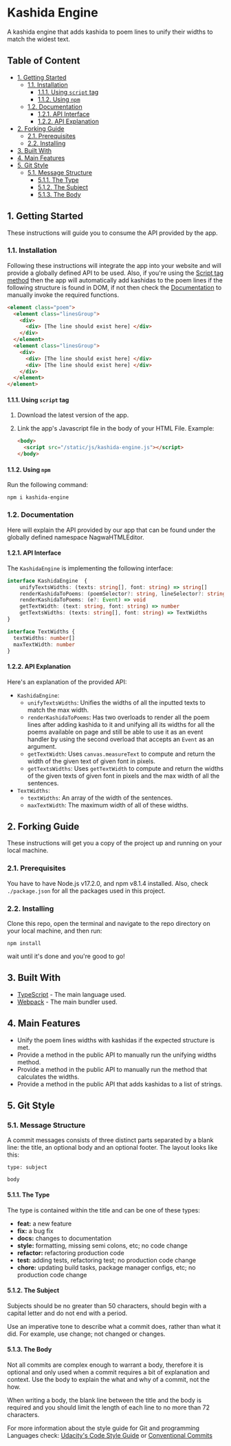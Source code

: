 # Kashida Engine <!-- omit in toc -->

A kashida engine that adds kashida to poem lines to unify their widths to match the widest text.

## Table of Content <!-- omit in toc -->

- [1. Getting Started](#1-getting-started)
  - [1.1. Installation](#11-installation)
    - [1.1.1. Using `script` tag](#111-using-script-tag)
    - [1.1.2. Using `npm`](#112-using-npm)
  - [1.2. Documentation](#12-documentation)
    - [1.2.1. API Interface](#121-api-interface)
    - [1.2.2. API Explanation](#122-api-explanation)
- [2. Forking Guide](#2-forking-guide)
  - [2.1. Prerequisites](#21-prerequisites)
  - [2.2. Installing](#22-installing)
- [3. Built With](#3-built-with)
- [4. Main Features](#4-main-features)
- [5. Git Style](#5-git-style)
  - [5.1. Message Structure](#51-message-structure)
    - [5.1.1. The Type](#511-the-type)
    - [5.1.2. The Subject](#512-the-subject)
    - [5.1.3. The Body](#513-the-body)

## 1. Getting Started

These instructions will guide you to consume the API provided by the app.

### 1.1. Installation

Following these instructions will integrate the app into your website and will provide a globally defined API to be used.
Also, if you're using the [Script tag method](#111-using-script-tag) then the app will automatically add kashidas to the poem lines if the following structure is found in DOM, if not then check the [Documentation](#12-documentation) to manually invoke the required functions.

```HTML
<element class="poem">
  <element class="linesGroup">
    <div>
      <div> [The line should exist here] </div>
    </div>
  </element>
  <element class="linesGroup">
    <div>
      <div> [The line should exist here] </div>
      <div> [The line should exist here] </div>
    </div>
  </element>
</element>
```

#### 1.1.1. Using `script` tag

1. Download the latest version of the app.
2. Link the app's Javascript file in the body of your HTML File. Example:

   ```HTML
   <body>
     <script src="/static/js/kashida-engine.js"></script>
   </body>
   ```

#### 1.1.2. Using `npm`

Run the following command:

```cli
npm i kashida-engine
```

### 1.2. Documentation

Here will explain the API provided by our app that can be found under the globally defined namespace NagwaHTMLEditor.

#### 1.2.1. API Interface

The `KashidaEngine` is implementing the following interface:

```TypeScript
interface KashidaEngine  {
    unifyTextsWidths: (texts: string[], font: string) => string[]
    renderKashidaToPoems: (poemSelector?: string, lineSelector?: string) => void
    renderKashidaToPoems: (e?: Event) => void
    getTextWidth: (text: string, font: string) => number
    getTextsWidths: (texts: string[], font: string) => TextWidths
}

interface TextWidths {
  textWidths: number[]
  maxTextWidth: number
}
```

#### 1.2.2. API Explanation

Here's an explanation of the provided API:

- `KashidaEngine`:
  - `unifyTextsWidths`: Unifies the widths of all the inputted texts to match the max width.
  - `renderKashidaToPoems`: Has two overloads to render all the poem lines after adding kashida to it and unifying all its widths for all the poems available on page and still be able to use it as an event handler by using the second overload that accepts an `Event` as an argument.
  - `getTextWidth`: Uses `canvas.measureText` to compute and return the width of the given text of given font in pixels.
  - `getTextsWidths`: Uses `getTextWidth` to compute and return the widths of the given texts of given font in pixels and the max width of all the sentences.
- `TextWidths`:
  - `textWidths`: An array of the width of the sentences.
  - `maxTextWidth`: The maximum width of all of these widths.

## 2. Forking Guide

These instructions will get you a copy of the project up and running on your local machine.

### 2.1. Prerequisites

You have to have Node.js v17.2.0, and npm v8.1.4 installed.
Also, check `./package.json` for all the packages used in this project.

### 2.2. Installing

Clone this repo, open the terminal and navigate to the repo directory on your local machine, and then run:

```cli
npm install
```

wait until it's done and you're good to go!

## 3. Built With

- [TypeScript](https://www.typescriptlang.org/) - The main language used.
- [Webpack](https://webpack.js.org/) - The main bundler used.

## 4. Main Features

- Unify the poem lines widths with kashidas if the expected structure is met.
- Provide a method in the public API to manually run the unifying widths method.
- Provide a method in the public API to manually run the method that calculates the widths.
- Provide a method in the public API that adds kashidas to a list of strings.

## 5. Git Style

### 5.1. Message Structure

A commit messages consists of three distinct parts separated by a blank line: the title, an optional body and an optional footer. The layout looks like this:

```Git
type: subject

body
```

#### 5.1.1. The Type

The type is contained within the title and can be one of these types:

- **feat:** a new feature
- **fix:** a bug fix
- **docs:** changes to documentation
- **style:** formatting, missing semi colons, etc; no code change
- **refactor:** refactoring production code
- **test:** adding tests, refactoring test; no production code change
- **chore:** updating build tasks, package manager configs, etc; no production code change

#### 5.1.2. The Subject

Subjects should be no greater than 50 characters, should begin with a capital letter and do not end with a period.

Use an imperative tone to describe what a commit does, rather than what it did. For example, use change; not changed or changes.

#### 5.1.3. The Body

Not all commits are complex enough to warrant a body, therefore it is optional and only used when a commit requires a bit of explanation and context. Use the body to explain the what and why of a commit, not the how.

When writing a body, the blank line between the title and the body is required and you should limit the length of each line to no more than 72 characters.

For more information about the style guide for Git and programming Languages check: [Udacity's Code Style Guide](https://udacity.github.io/git-styleguide/) or [Conventional Commits](https://www.conventionalcommits.org/en/v1.0.0/)

